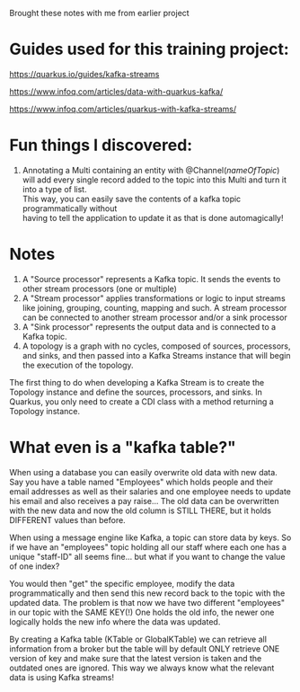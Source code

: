 Brought these notes with me from earlier project

# Guides used for this training project:

https://quarkus.io/guides/kafka-streams

https://www.infoq.com/articles/data-with-quarkus-kafka/

https://www.infoq.com/articles/quarkus-with-kafka-streams/


# Fun things I discovered:

 1. Annotating a Multi containing an entity with @Channel(*nameOfTopic*) will add every
single record added to the topic into this Multi and turn it into a type of list.  
This way, you can easily save the contents of a kafka topic programmatically without  
having to tell the application to update it as that is done automagically!

# Notes
1. A "Source processor" represents a Kafka topic. It sends the events
to other stream processors (one or multiple)
2. A "Stream processor" applies transformations or logic to input streams like joining,
grouping, counting, mapping and such. A stream processor can be connected to another
stream processor and/or a sink processor
3. A "Sink processor" represents the output data and is connected to a Kafka topic.
4. A topology is a graph with no cycles, composed of sources, processors, and sinks, and then passed 
into a Kafka Streams instance that will begin the execution of the topology.

The first thing to do when developing a Kafka Stream is to 
create the Topology instance and define the sources, 
processors, and sinks. In Quarkus, you only need to create a 
CDI class with a method returning a Topology instance.


# What even is a "kafka table?"
When using a database you can easily overwrite old data with new data.
Say you have a table named "Employees" which holds people and their email addresses as well as their salaries
and one employee needs to update his email and also receives a pay raise... The old data
can be overwritten with the new data and now the old column is STILL THERE, but it holds DIFFERENT values
than before.

When using a message engine like Kafka, a topic can store data by keys. So if we have an
"employees" topic holding all our staff where each one has a unique "staff-ID" all seems fine...
but what if you want to change the value of one index?  
  
You would then "get" the specific employee, modify the data programmatically and then 
send this new record back to the topic with the updated data. The problem is that now
we have two different "employees" in our topic with the SAME KEY(!) 
One holds the old info, the newer one logically holds the new info where the data was updated.

By creating a Kafka table (KTable or GlobalKTable) we can retrieve all information from a broker 
but the table will by default ONLY retrieve ONE version of key and make sure that
the latest version is taken and the outdated ones are ignored. This way we 
always know what the relevant data is using Kafka streams!